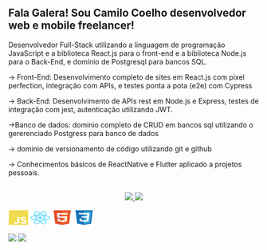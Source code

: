 ## Fala Galera! Sou Camilo Coelho desenvolvedor web e mobile freelancer!
Desenvolvedor Full-Stack utilizando a linguagem de programação JavaScript e a biblioteca React.js para o front-end e a biblioteca Node.js para o Back-End, e domínio de Postgresql para bancos SQL.
  
-> Front-End: Desenvolvimento completo de sites em React.js com pixel perfection, integração com APIs, e testes ponta a pota (e2e) com Cypress
 
 -> Back-End: Desenvolvimento de APIs rest em Node.js e Express, testes de integração com jest, 
autenticação utilizando JWT.
  
->Banco de dados: dominio completo de CRUD em bancos sql utilizando o gererenciado Postgress para banco de dados

-> dominio de versionamento de código utilizando git e github

-> Conhecimentos básicos de ReactNative e Flutter aplicado a projetos pessoais.
 
<br>
<div align="center">
 <a href="https://github.com/camilocoelhogomes">
  <img height="150em" src="https://github-readme-stats.vercel.app/api?username=camilocoelhogomes&show_icons=true&theme=dark&include_all_commits=true&count_private=true"/>
  <img height="150em" src="https://github-readme-stats.vercel.app/api/top-langs/?username=camilocoelhogomes&layout=compact&langs_count=7&theme=dark"/>
 </a>
</div>

 <div style="display: inline_block"><br>
  <img align="center" alt="Rafa-Js" height="30" width="40" src="https://raw.githubusercontent.com/devicons/devicon/master/icons/javascript/javascript-plain.svg">
  <img align="center" alt="Rafa-React" height="30" width="40" src="https://raw.githubusercontent.com/devicons/devicon/master/icons/react/react-original.svg">
  <img align="center" alt="Rafa-HTML" height="30" width="40" src="https://raw.githubusercontent.com/devicons/devicon/master/icons/html5/html5-original.svg">
  <img align="center" alt="Rafa-CSS" height="30" width="40" src="https://raw.githubusercontent.com/devicons/devicon/master/icons/css3/css3-original.svg">
</div>
  <br>
  <a href = "mailto:camilo.coelho.gomes@gmail.com"><img src="https://img.shields.io/badge/-Gmail-%23333?style=for-the-badge&logo=gmail&logoColor=white" target="_blank"></a>
  <a href="https://www.linkedin.com/in/camilocoelhogomes/" target="_blank"><img src="https://img.shields.io/badge/-LinkedIn-%230077B5?style=for-the-badge&logo=linkedin&logoColor=white" target="_blank"></a>  
</div>
